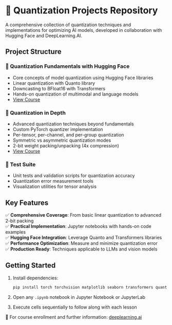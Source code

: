 # 🚀 Quantization Projects Repository

A comprehensive collection of quantization techniques and implementations for optimizing AI models, developed in collaboration with Hugging Face and DeepLearning.AI.

## Project Structure

### 🔹 Quantization Fundamentals with Hugging Face
- Core concepts of model quantization using Hugging Face libraries
- Linear quantization with Quanto library
- Downcasting to BFloat16 with Transformers
- Hands-on quantization of multimodal and language models
- [View Course](https://www.deeplearning.ai/short-courses/quantization-fundamentals-with-hugging-face/)

### 🔹 Quantization in Depth
- Advanced quantization techniques beyond fundamentals
- Custom PyTorch quantizer implementation
- Per-tensor, per-channel, and per-group quantization
- Symmetric vs asymmetric quantization modes
- 2-bit weight packing/unpacking (4x compression)
- [View Course](https://www.deeplearning.ai/short-courses/quantization-in-depth/)

### 🔹 Test Suite
- Unit tests and validation scripts for quantization accuracy
- Quantization error measurement tools
- Visualization utilities for tensor analysis

## Key Features

✅ **Comprehensive Coverage**: From basic linear quantization to advanced 2-bit packing  
✅ **Practical Implementation**: Jupyter notebooks with hands-on code examples  
✅ **Hugging Face Integration**: Leverage Quanto and Transformers libraries  
✅ **Performance Optimization**: Measure and minimize quantization error  
✅ **Production Ready**: Techniques applicable to LLMs and vision models  

## Getting Started

1. Install dependencies:
   ```bash
   pip install torch torchvision matplotlib seaborn transformers quanto
   ```

2. Open any `.ipynb` notebook in Jupyter Notebook or JupyterLab

3. Execute cells sequentially to follow along with each lesson


🔗 For course enrollment and further information: [deeplearning.ai](https://www.deeplearning.ai/short-courses/)
